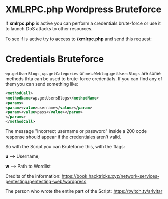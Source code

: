 # XMLRPC.php Wordpress Bruteforce

If **xmlrpc.php** is active you can perform a credentials brute-force or use it to launch DoS attacks to other resources.

To see if is active try to access to **/xmlrpc.php** and send this request:

# Credentials Bruteforce

``wp.getUserBlogs``, ``wp.getCategories`` or ``metaWeblog.getUsersBlogs`` are some methods thta can be used to brute-force credentials.
If you can find any of them you can send something like:

```xml
<methodCall>
<methodName>wp.getUsersBlogs</methodName>
<params>
<param><value>username</value></param>
<param><value>pass</value></param>
</params>
</methodCall>
```

The message "Incorrect username or password" inside a 200 code response should appear if the credentiales aren't valid.

So with the Script you can Bruteforce this, with the flags:

**u** --> Username;

**w** --> Path to Wordlist

Credits of the information: https://book.hacktricks.xyz/network-services-pentesting/pentesting-web/wordpress

The person who wrote the entire part of the Script: https://twitch.tv/s4vitar


